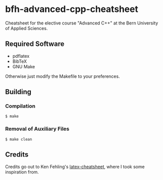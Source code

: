 # bfh-advanced-cpp-cheatsheet
Cheatsheet for the elective course "Advanced C++" at the Bern University of Applied Sciences.

## Required Software
- pdflatex
- BibTeX
- GNU Make

Otherwise just modify the Makefile to your preferences.

## Building
### Compilation
```shell
$ make
```

### Removal of Auxiliary Files
```shell
$ make clean
```

## Credits
Credits go out to Ken Fehling's [latex-cheatsheet](https://github.com/kenfehling/latex-cheatsheet), where I took some inspiration from. 

